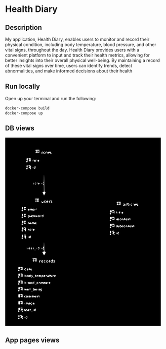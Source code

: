 # Health Diary

## Description
My application, Health Diary, enables users to monitor and record their physical condition, including body temperature, blood pressure, and other vital signs, throughout the day. Health Diary provides users with a convenient platform to input and track their health metrics, allowing for better insights into their overall physical well-being. By maintaining a record of these vital signs over time, users can identify trends, detect abnormalities, and make informed decisions about their health

## Run locally
Open up your terminal and run the following:
```
docker-compose build
docker-compose up
```
## DB views
![Uploading db_view.svg…](public/img/svg/db_view.svg)


## App pages views
